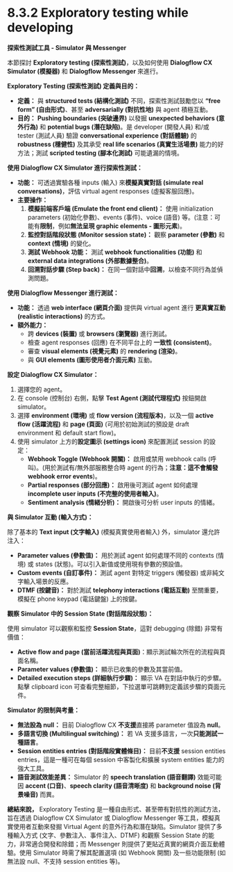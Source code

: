 # 8.3.2 Exploratory testing while developing

**探索性測試工具 - Simulator 與 Messenger**

本節探討 **Exploratory testing (探索性測試)**，以及如何使用 **Dialogflow CX Simulator (模擬器)** 和 **Dialogflow Messenger** 來進行。

**Exploratory Testing (探索性測試) 定義與目的：**

- **定義：** 與 **structured tests (結構化測試)** 不同，探索性測試鼓勵您以 **“free form” (自由形式)**、甚至 **adversarially (對抗性地)** 與 agent 積極互動。
- **目的：** **Pushing boundaries (突破邊界)** 以發掘 **unexpected behaviors (意外行為)** 和 **potential bugs (潛在缺陷)**。是 developer (開發人員) 和/或 tester (測試人員) 驗證 **conversational experience (對話體驗)** 的 **robustness (穩健性)** 及其承受 **real life scenarios (真實生活場景)** 能力的好方法；測試 **scripted testing (腳本化測試)** 可能遺漏的情境。

**使用 Dialogflow CX Simulator 進行探索性測試：**

- **功能：** 可透過實驗各種 inputs (輸入) 來**模擬真實對話 (simulate real conversations)**，評估 virtual agent responses (虛擬客服回應)。
- **主要操作：**
    1. **模擬前端客戶端 (Emulate the front end client)：** 使用 initialization parameters (初始化參數)、events (事件)、voice (語音) 等。(注意：可能有**限制**，例如**無法呈現 graphic elements - 圖形元素**)。
    2. **監控對話階段狀態 (Monitor session state)：** 觀察 **parameter (參數)** 和 **context (情境)** 的變化。
    3. **測試 Webhook 功能：** 測試 **webhook functionalities (功能)** 和 **external data integrations (外部數據整合)**。
    4. **回溯對話步驟 (Step back)：** 在同一個對話中**回溯**，以檢查不同行為並偵測問題。

**使用 Dialogflow Messenger 進行測試：**

- **功能：** 透過 **web interface (網頁介面)** 提供與 virtual agent 進行 **更真實互動 (realistic interactions)** 的方式。
- **額外能力：**
    - 跨 **devices (裝置)** 或 **browsers (瀏覽器)** 進行測試。
    - 檢查 agent responses (回應) 在不同平台上的 **一致性 (consistent)**。
    - 審查 **visual elements (視覺元素)** 的 **rendering (渲染)**。
    - 與 **GUI elements (圖形使用者介面元素)** 互動。

**設定 Dialogflow CX Simulator：**

1. 選擇您的 agent。
2. 在 console (控制台) 右側，點擊 **Test Agent (測試代理程式)** 按鈕開啟 simulator。
3. 選擇 **environment (環境)** 或 **flow version (流程版本)**，以及一個 **active flow (活躍流程)** 和 **page (頁面)** (可用於初始測試的預設是 draft environment 和 default start flow)。
4. 使用 simulator 上方的**設定圖示 (settings icon)** 來配置測試 session 的設定：
    - **Webhook Toggle (Webhook 開關)：** 啟用或禁用 webhook calls (呼叫)。(用於測試有/無外部服務整合時 agent 的行為；**注意：這不會觸發 webhook error events**)。
    - **Partial responses (部分回應)：** 啟用後可測試 agent 如何處理 **incomplete user inputs (不完整的使用者輸入)**。
    - **Sentiment analysis (情緒分析)：** 開啟後可分析 user inputs 的情緒。

**與 Simulator 互動 (輸入方式)：**

除了基本的 **Text input (文字輸入)** (模擬真實使用者輸入) 外，simulator 還允許注入：

- **Parameter values (參數值)：** 用於測試 agent 如何處理不同的 contexts (情境) 或 states (狀態)。可以引入新值或使用現有參數的預設值。
- **Custom events (自訂事件)：** 測試 agent 對特定 triggers (觸發器) 或非純文字輸入場景的反應。
- **DTMF (按鍵音)：** 對於測試 **telephony interactions (電話互動)** 至關重要，模擬在 phone keypad (電話鍵盤) 上的按鍵。

**觀察 Simulator 中的 Session State (對話階段狀態)：**

使用 simulator 可以觀察和監控 **Session State**，這對 debugging (除錯) 非常有價值：

- **Active flow and page (當前活躍流程與頁面)**：顯示測試輪次所在的流程與頁面名稱。
- **Parameter values (參數值)：** 顯示已收集的參數及其當前值。
- **Detailed execution steps (詳細執行步驟)：** 顯示 VA 在對話中執行的步驟。點擊 clipboard icon 可查看完整細節，下拉選單可跳轉到定義該步驟的頁面元件。

**Simulator 的限制與考量：**

- **無法設為 null：** 目前 Dialogflow CX **不支援**直接將 parameter 值設為 **null**。
- **多語言切換 (Multilingual switching)：** 若 VA 支援多語言，一次**只能測試一種語言**。
- **Session entities entries (對話階段實體條目)：** 目前**不支援** session entities entries，這是一種可在每個 session 中客製化和擴展 system entities 能力的強大工具。
- **語音測試效能差異：** Simulator 的 **speech translation (語音翻譯)** 效能可能因 **accent (口音)**、**speech clarity (語音清晰度)** 和 **background noise (背景噪音)** 而異。

**總結來說，** Exploratory Testing 是一種自由形式、甚至帶有對抗性的測試方法，旨在透過 Dialogflow CX Simulator 或 Dialogflow Messenger 等工具，模擬真實使用者互動來發掘 Virtual Agent 的意外行為和潛在缺陷。Simulator 提供了多種輸入方式 (文字、參數注入、事件注入、DTMF) 和觀察 Session State 的能力，非常適合開發和除錯；而 Messenger 則提供了更貼近真實的網頁介面互動體驗。使用 Simulator 時需了解其配置選項 (如 Webhook 開關) 及一些功能限制 (如無法設 null、不支持 session entities 等)。